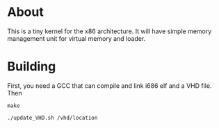 # About
This is a tiny kernel for the x86 architecture. It will have simple memory management unit for virtual memory and loader.

# Building
First, you need a GCC that can compile and link i686 elf and a VHD file. Then

`make`

`./update_VHD.sh /vhd/location`
